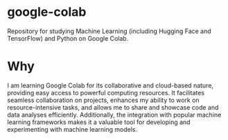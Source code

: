 # google-colab
Repository for studying Machine Learning (including Hugging Face and TensorFlow) and Python on Google Colab.


# Why
I am learning Google Colab for its collaborative and cloud-based nature, providing easy access to powerful computing resources. It facilitates seamless collaboration on projects, enhances my ability to work on resource-intensive tasks, and allows me to share and showcase code and data analyses efficiently. Additionally, the integration with popular machine learning frameworks makes it a valuable tool for developing and experimenting with machine learning models.
